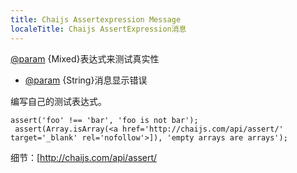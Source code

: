 ```yaml
---
title: Chaijs Assertexpression Message
localeTitle: Chaijs AssertExpression消息
---
```

[@param](/users/param) {Mixed}表达式来测试真实性

*   [@param](/users/param) {String}消息显示错误

编写自己的测试表达式。
```
assert('foo' !== 'bar', 'foo is not bar'); 
 assert(Array.isArray(<a href='http://chaijs.com/api/assert/' target='_blank' rel='nofollow'>]), 'empty arrays are arrays'); 
```

细节：\[http://chaijs.com/api/assert/